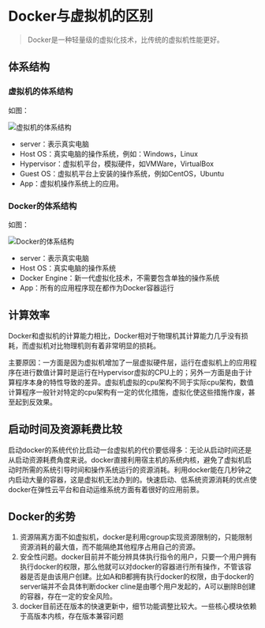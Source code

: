 # Docker与虚拟机的区别
>Docker是一种轻量级的虚拟化技术，比传统的虚拟机性能更好。

## 体系结构           
### 虚拟机的体系结构
如图：
          
![虚拟机的体系结构](https://live.staticflickr.com/65535/49573127328_7214a6d666_b.jpg)
            
- server：表示真实电脑
- Host OS：真实电脑的操作系统，例如：Windows，Linux
- Hypervisor：虚拟机平台，模拟硬件，如VMWare，VirtualBox
- Guest OS：虚拟机平台上安装的操作系统，例如CentOS，Ubuntu
- App：虚拟机操作系统上的应用。
              
### Docker的体系结构
如图：
             
![Docker的体系结构](https://live.staticflickr.com/65535/49573153363_cc09bca431_b.jpg)
            
- server：表示真实电脑
- Host OS：真实电脑的操作系统
- Docker Engine：新一代虚拟化技术，不需要包含单独的操作系统
- App：所有的应用程序现在都作为Docker容器运行
           
## 计算效率
Docker和虚拟机的计算能力相比，Docker相对于物理机其计算能力几乎没有损耗，而虚拟机对比物理机则有着非常明显的损耗。
        
主要原因：一方面是因为虚拟机增加了一层虚拟硬件层，运行在虚拟机上的应用程序在进行数值计算时是运行在Hypervisor虚拟的CPU上的；另外一方面是由于计算程序本身的特性导致的差异。虚拟机虚拟的cpu架构不同于实际cpu架构，数值计算程序一般针对特定的cpu架构有一定的优化措施，虚拟化使这些措施作废，甚至起到反效果。
          
## 启动时间及资源耗费比较
启动docker的系统代价比启动一台虚拟机的代价要低得多：无论从启动时间还是从启动资源耗费角度来说。docker直接利用宿主机的系统内核，避免了虚拟机启动时所需的系统引导时间和操作系统运行的资源消耗。利用docker能在几秒钟之内启动大量的容器，这是虚拟机无法办到的。快速启动、低系统资源消耗的优点使docker在弹性云平台和自动运维系统方面有着很好的应用前景。
          
## Docker的劣势
1. 资源隔离方面不如虚拟机，docker是利用cgroup实现资源限制的，只能限制资源消耗的最大值，而不能隔绝其他程序占用自己的资源。
2. 安全性问题。docker目前并不能分辨具体执行指令的用户，只要一个用户拥有执行docker的权限，那么他就可以对docker的容器进行所有操作，不管该容器是否是由该用户创建。比如A和B都拥有执行docker的权限，由于docker的server端并不会具体判断docker cline是由哪个用户发起的，A可以删除B创建的容器，存在一定的安全风险。
3. docker目前还在版本的快速更新中，细节功能调整比较大。一些核心模块依赖于高版本内核，存在版本兼容问题

